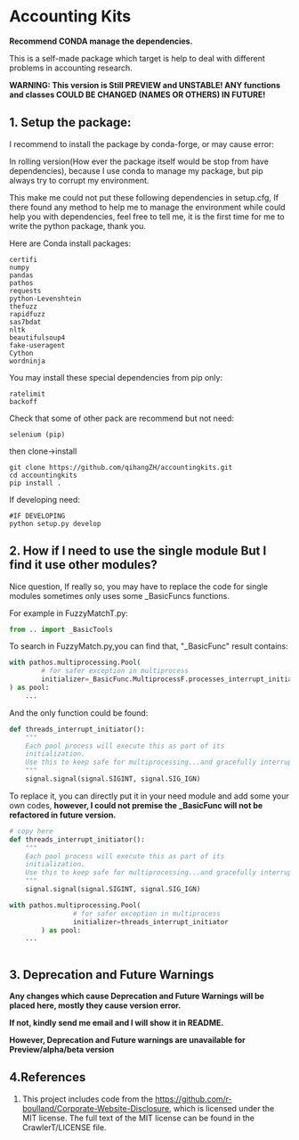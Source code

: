 # Accounting Kits

**Recommend CONDA manage the dependencies.**

This is a self-made package which target is help to deal with different problems in accounting research.


**WARNING: This version is Still PREVIEW and UNSTABLE! 
ANY functions and classes COULD BE CHANGED (NAMES OR OTHERS) IN  FUTURE!**

## 1. Setup the package:

I recommend to install the package by conda-forge, or may cause error:

In rolling version(How ever the package itself would be stop from have dependencies),
because I use conda to manage my package, but pip always try to corrupt my environment.

This make me could not put these following dependencies in setup.cfg, 
If there found any method to help me to manage the environment while could help you with dependencies,
feel free to tell me, it is the first time for me to write the python package, thank you.

Here are Conda install packages:
```
certifi
numpy
pandas
pathos
requests
python-Levenshtein
thefuzz
rapidfuzz
sas7bdat
nltk
beautifulsoup4
fake-useragent
Cython
wordninja
```

You may install these special dependencies from pip only:
```
ratelimit
backoff
```
Check that some of other pack are recommend but not need:
```
selenium (pip)
```

then clone->install

```shell
git clone https://github.com/qihangZH/accountingkits.git
cd accountingkits
pip install .
```

If developing need:

```shell
#IF DEVELOPING
python setup.py develop
```

## 2. How if  I need to use the single module But I find it use other modules?

Nice question, If really so, you may have to replace the code for single modules sometimes only uses some _BasicFuncs functions.

For example in FuzzyMatchT.py:

```python
from .. import _BasicTools
```

To search in FuzzyMatch.py,you can find that, "_BasicFunc" result contains:

```python
with pathos.multiprocessing.Pool(
        # for safer exception in multiprocess
        initializer=_BasicFunc.MultiprocessF.processes_interrupt_initiator
) as pool:
    ...
```

And the only function could be found:

```python
def threads_interrupt_initiator():
    """
    Each pool process will execute this as part of its
    initialization.
    Use this to keep safe for multiprocessing...and gracefully interrupt by keyboard
    """
    signal.signal(signal.SIGINT, signal.SIG_IGN)
```

To replace it, you can directly put it in your need module and add some your own codes, **however, I could not premise the _BasicFunc will not be refactored in future version.** 

```python
# copy here
def threads_interrupt_initiator():
    """
    Each pool process will execute this as part of its
    initialization.
    Use this to keep safe for multiprocessing...and gracefully interrupt by keyboard
    """
    signal.signal(signal.SIGINT, signal.SIG_IGN)

with pathos.multiprocessing.Pool(
                # for safer exception in multiprocess
                initializer=threads_interrupt_initiator
        ) as pool:
    ...
    
```

## 3. Deprecation and Future Warnings
**Any changes which cause Deprecation and Future Warnings will be placed here, mostly they cause version error.**

**If not, kindly send me email and I will show it in README.**

**However, Deprecation and Future warnings are unavailable for Preview/alpha/beta version**


## 4.References

1. This project includes code from the https://github.com/r-boulland/Corporate-Website-Disclosure, 
which is licensed under the MIT license. 
The full text of the MIT license can be found in the CrawlerT/LICENSE file.
